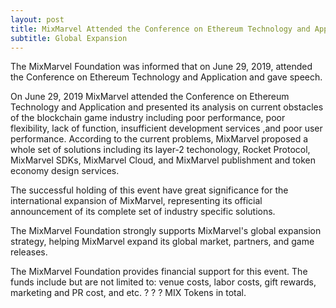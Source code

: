 ```yaml
---
layout: post
title: MixMarvel Attended the Conference on Ethereum Technology and Application and Gave Speech
subtitle: Global Expansion
---
```


The MixMarvel Foundation was informed that on June 29, 2019, attended the Conference on Ethereum Technology and Application and gave speech. 

On June 29, 2019 MixMarvel attended the Conference on Ethereum Technology and Application and presented its analysis on current obstacles of the blockchain game industry including poor performance, poor flexibility, lack of function, insufficient development services ,and poor user performance. According to the current problems, MixMarvel proposed a whole set of solutions including its layer-2 techonology, Rocket Protocol, MixMarvel SDKs, MixMarvel Cloud, and MixMarvel publishment and token economy design services.  

The successful holding of this event have great significance for the international expansion of MixMarvel, representing its official announcement of its complete set of industry specific solutions. 

The MixMarvel Foundation strongly supports MixMarvel's global expansion strategy, helping MixMarvel expand its global market, partners, and game releases. 

The MixMarvel Foundation provides financial support for this event. The funds include but are not limited to: venue costs, labor costs, gift rewards, marketing and PR cost, and etc. ? ? ? MIX Tokens in total. 


